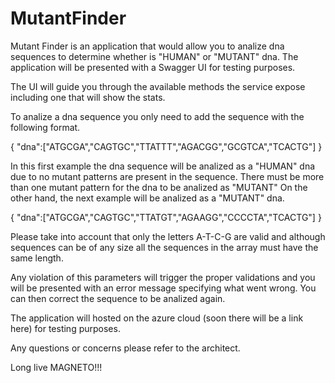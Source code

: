 # MutantFinder

Mutant Finder is an application that would allow you to analize dna sequences to determine whether is "HUMAN" or "MUTANT" dna. The application will be presented with a Swagger UI for testing purposes. 

The UI will guide you through the available methods the service expose including one that will show the stats.

To analize a dna sequence you only need to add the sequence with the following format.

{
    "dna":["ATGCGA","CAGTGC","TTATTT","AGACGG","GCGTCA","TCACTG"]
}

In this first example the dna sequence will be analized as a "HUMAN" dna due to no mutant patterns are present in the sequence.
There must be more than one mutant pattern for the dna to be analized as "MUTANT"
On the other hand, the next example will be analized as a "MUTANT" dna.

{
    "dna":["ATGCGA","CAGTGC","TTATGT","AGAAGG","CCCCTA","TCACTG"]
}

Please take into account that only the letters A-T-C-G are valid and although sequences can be of any size all the sequences in the array must have the same length.

Any violation of this parameters will trigger the proper validations and you will be presented with an error message specifying what went wrong. You can then correct the sequence to be analized again.

The application will hosted on the azure cloud (soon there will be a link here) for testing purposes.

Any questions or concerns please refer to the architect.

Long live MAGNETO!!!

